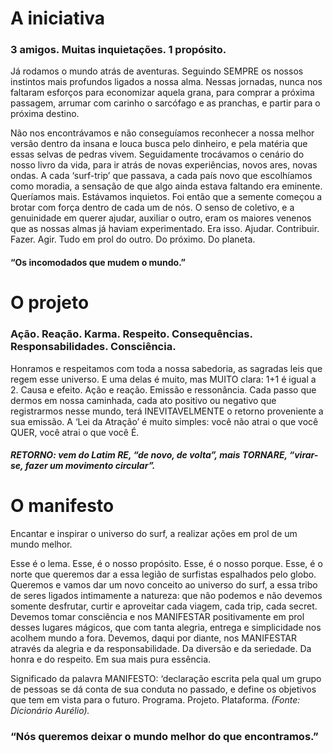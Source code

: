 # A iniciativa

### 3 amigos. Muitas inquietações. 1 propósito.

Já rodamos o mundo atrás de aventuras. Seguindo SEMPRE os nossos instintos 
mais profundos ligados a nossa alma. Nessas jornadas, nunca nos faltaram 
esforços para economizar aquela grana, para comprar a próxima passagem, 
arrumar com carinho o sarcófago e as pranchas, e partir para o próxima destino.

Não nos encontrávamos e não conseguíamos reconhecer a nossa melhor versão 
dentro da insana e louca busca pelo dinheiro, e pela matéria que essas selvas de 
pedras vivem. Seguidamente trocávamos o cenário do nosso livro da vida, para 
ir atrás de novas experiências, novos ares, novas ondas. A cada ‘surf-trip’ que 
passava, a cada país novo que escolhíamos como moradia, a sensação de que algo 
ainda estava faltando era eminente. Queríamos mais. Estávamos inquietos. Foi 
então que a semente começou a brotar com força dentro de cada um de nós. O 
senso de coletivo, e a genuinidade em querer ajudar, auxiliar o outro, eram os 
maiores venenos que as nossas almas já haviam experimentado. Era isso. Ajudar. 
Contribuir. Fazer. Agir. Tudo em prol do outro. Do próximo. Do planeta.

#### “Os incomodados que mudem o mundo.”

# O projeto

### Ação. Reação. Karma. Respeito. Consequências. Responsabilidades. Consciência.

Honramos e respeitamos com toda a nossa sabedoria, as sagradas leis que regem 
esse universo. E uma delas é muito, mas MUITO clara: 1+1 é igual a 2. Causa e 
efeito. Ação e reação. Emissão e ressonância. Cada passo que dermos em nossa 
caminhada, cada ato positivo ou negativo que registrarmos nesse mundo, terá 
INEVITAVELMENTE o retorno proveniente a sua emissão. A ‘Lei da Atração’ é 
muito simples: você não atrai o que você QUER, você atrai o que você É.

##### RETORNO: vem do Latim RE, “de novo, de volta”, mais TORNARE, “virar-se, fazer um movimento circular”.

# O manifesto

Encantar e inspirar o universo do surf, a realizar ações em prol de um mundo 
melhor.

Esse é o lema. Esse, é o nosso propósito. Esse, é o nosso porque. Esse, é o norte que queremos dar a essa legião de surfistas espalhados pelo globo. Queremos e vamos dar um novo conceito ao universo do surf, a essa tribo de seres ligados intimamente a natureza: que não podemos e não devemos somente desfrutar, curtir e aproveitar cada viagem, cada trip, cada secret. Devemos tomar consciência e nos MANIFESTAR positivamente em prol desses lugares mágicos, que com tanta alegria, entrega e simplicidade nos acolhem mundo a fora. Devemos, daqui por diante, nos MANIFESTAR através da alegria e da responsabilidade. Da diversão e da seriedade. Da honra e do respeito. Em sua mais pura essência. 

Significado da palavra MANIFESTO: ‘declaração escrita pela qual um grupo de pessoas se dá conta de sua conduta no passado, e define os objetivos que tem em vista para o futuro. Programa. Projeto. Plataforma. 
_(Fonte: Dicionário Aurélio)._

### “Nós queremos deixar o mundo melhor do que encontramos.”